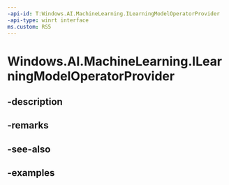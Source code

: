 ```yaml
---
-api-id: T:Windows.AI.MachineLearning.ILearningModelOperatorProvider
-api-type: winrt interface
ms.custom: RS5
---
```


<!-- Interface syntax.
public interface ILearningModelOperatorProvider 
-->

# Windows.AI.MachineLearning.ILearningModelOperatorProvider

## -description

## -remarks

## -see-also

## -examples

